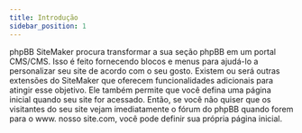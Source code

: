 ```yaml
---
title: Introdução
sidebar_position: 1
---
```


phpBB SiteMaker procura transformar a sua seção phpBB em um portal CMS/CMS. Isso é feito fornecendo blocos e menus para ajudá-lo a personalizar seu site de acordo com o seu gosto. Existem ou será outras extensões do SiteMaker que oferecem funcionalidades adicionais para atingir esse objetivo. Ele também permite que você defina uma página inicial quando seu site for acessado. Então, se você não quiser que os visitantes do seu site vejam imediatamente o fórum do phpBB quando forem para o www. nosso site.com, você pode definir sua própria página inicial.
